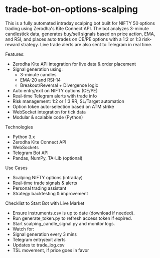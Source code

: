 # trade-bot-on-options-scalping

This is a fully automated intraday scalping bot built for NIFTY 50 options trading using Zerodha's Kite Connect API. The bot analyzes 3-minute candlestick data, generates buy/sell signals based on price action, EMA, and RSI, and places auto trades on CE/PE options with a 1:2 or 1:3 risk-reward strategy. Live trade alerts are also sent to Telegram in real time.

Features:

- Zerodha Kite API integration for live data & order placement
- Signal generation using:
  - 3-minute candles
  - EMA-20 and RSI-14
  - Breakout/Reversal + Divergence logic
- Auto entry/exit on NIFTY options (CE/PE)
- Real-time Telegram alerts with trade info
- Risk management: 1:2 or 1:3 RR, SL/Target automation
- Option token auto-selection based on ATM strike
- WebSocket integration for tick data
- Modular & scalable code (Python)

Technologies

- Python 3.x
- Zerodha Kite Connect API
- WebSockets
- Telegram Bot API
- Pandas, NumPy, TA-Lib (optional)

Use Cases

- Scalping NIFTY options (intraday)
- Real-time trade signals & alerts
- Personal trading assistant
- Strategy backtesting & improvement

Checklist to Start Bot with Live Market

- Ensure instruments.csv is up to date (download if needed).
- Run generate_token.py to refresh access token if expired.
- Start scalping_candle_signal.py and monitor logs.
- Watch for:
- Signal generation every 3 mins
- Telegram entry/exit alerts
- Updates to trade_log.csv
- TSL movement, if price goes in favor

